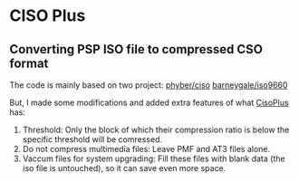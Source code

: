 # CISO Plus
## Converting PSP ISO file to compressed CSO format

The code is mainly based on two project:
[phyber/ciso](https://github.com/phyber/ciso)
[barneygale/iso9660](https://github.com/barneygale/iso9660)

But, I made some modifications and added extra features of what [CisoPlus](http://cisoplus.pspgen.com/) has:

1. Threshold: Only the block of which their compression ratio is below the specific threshold will be comressed.  
2. Do not compress multimedia files: Leave PMF and AT3 files alone.  
3. Vaccum files for system upgrading: Fill these files with blank data (the iso file is untouched), so it can save even more space.
